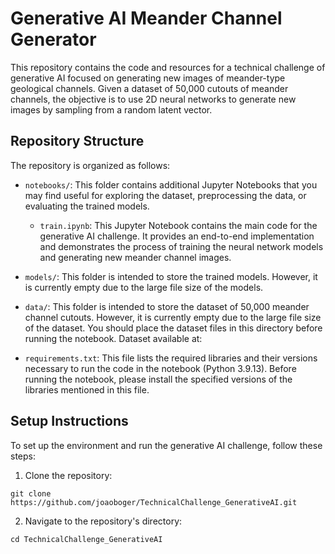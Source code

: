 # Generative AI Meander Channel Generator

This repository contains the code and resources for a technical challenge of generative AI focused on generating new images of meander-type geological channels. Given a dataset of 50,000 cutouts of meander channels, the objective is to use 2D neural networks to generate new images by sampling from a random latent vector.

## Repository Structure

The repository is organized as follows:

- `notebooks/`: This folder contains additional Jupyter Notebooks that you may find useful for exploring the dataset, preprocessing the data, or evaluating the trained models.
    - `train.ipynb`: This Jupyter Notebook contains the main code for the generative AI challenge. It provides an end-to-end implementation and demonstrates the process of training the neural network models and generating new meander channel images.

- `models/`: This folder is intended to store the trained models. However, it is currently empty due to the large file size of the models.

- `data/`: This folder is intended to store the dataset of 50,000 meander channel cutouts. However, it is currently empty due to the large file size of the dataset. You should place the dataset files in this directory before running the notebook. Dataset available at: 

- `requirements.txt`: This file lists the required libraries and their versions necessary to run the code in the notebook (Python 3.9.13). Before running the notebook, please install the specified versions of the libraries mentioned in this file.

## Setup Instructions

To set up the environment and run the generative AI challenge, follow these steps:

1. Clone the repository:

```shell
git clone https://github.com/joaoboger/TechnicalChallenge_GenerativeAI.git
```

2. Navigate to the repository's directory:

```shell
cd TechnicalChallenge_GenerativeAI
```
